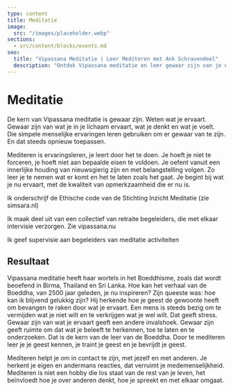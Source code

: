 ```yaml
---
type: content
title: Meditatie
image:
  src: "/images/placeholder.webp"
sections:
  - src/content/blocks/events.md
seo:
  title: "Vipassana Meditatie | Leer Mediteren met Ank Schravendeel"
  description: "Ontdek Vipassana meditatie en leer gewaar zijn van je ervaringen. Professionele begeleiding in meditatie voor innerlijke rust en persoonlijke groei."
---
```


# Meditatie

De kern van Vipassana meditatie is gewaar zijn. Weten wat je ervaart. Gewaar zijn van wat je in je lichaam ervaart, wat je denkt en wat je voelt. Die simpele menselijke ervaringen leren gebruiken om er gewaar van te zijn. En dat steeds opnieuw toepassen.

Mediteren is ervaringsleren, je leert door het te doen. Je hoeft je niet te forceren, je hoeft niet aan bepaalde eisen te voldoen. Je oefent vanuit een innerlijke houding van nieuwsgierig zijn en met belangstelling volgen. Zo leer je te nemen wat er komt en het te laten zoals het gaat. Je begint bij wat je nu ervaart, met de kwaliteit van opmerkzaamheid die er nu is.

Ik onderschrijf de Ethische code van de Stichting Inzicht Meditatie (zie simsara.nl)

Ik maak deel uit van een collectief van retraite begeleiders, die met elkaar intervisie verzorgen. Zie vipassana.nu

Ik geef supervisie aan begeleiders van meditatie activiteiten

## Resultaat

Vipassana meditatie heeft haar wortels in het Boeddhisme, zoals dat wordt beoefend in Birma, Thailand en Sri Lanka. Hoe kan het verhaal van de Boeddha, van 2500 jaar geleden, je nu inspireren? Zijn queeste was: hoe kan ik blijvend gelukkig zijn? Hij herkende hoe je geest de gewoonte heeft om bevangen te raken door wat je ervaart. Een mens is steeds bezig om te vermijden wat je niet wilt en te verkrijgen wat je wel wilt. Dat geeft stress. Gewaar zijn van wat je ervaart geeft een andere invalshoek. Gewaar zijn geeft ruimte om dat wat je beleeft te herkennen, toe te laten en te onderzoeken. Dat is de kern van de leer van de Boeddha. Door te mediteren leer je je geest kennen, je traint je geest en je bevrijdt je geest.

Mediteren helpt je om in contact te zijn, met jezelf en met anderen. Je herkent je eigen en andermans reacties, dat verruimt je medemenselijkheid. Mediteren is niet een hobby die los staat van de rest van je leven, het beïnvloedt hoe je over anderen denkt, hoe je spreekt en met elkaar omgaat.
